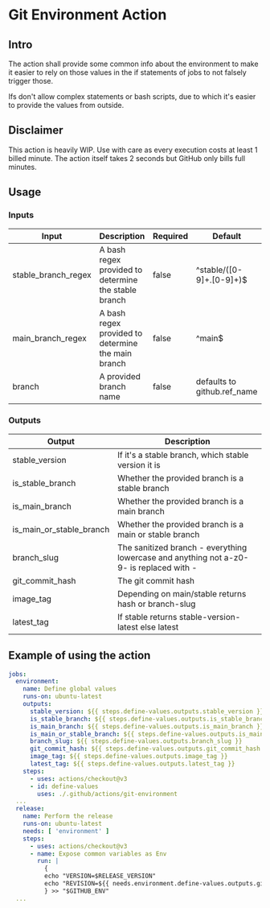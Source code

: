 # Git Environment Action

## Intro

The action shall provide some common info about the environment to make it easier to rely on those
values in the if statements of jobs to not falsely trigger those.

Ifs don't allow complex statements or bash scripts, due to which it's easier to provide the values
from outside.

## Disclaimer

This action is heavily WIP. Use with care as every execution costs at least 1 billed minute. The
action itself takes 2 seconds but GitHub only bills full minutes.

## Usage

### Inputs

|        Input        |                     Description                      | Required |           Default           |
|---------------------|------------------------------------------------------|----------|-----------------------------|
| stable_branch_regex | A bash regex provided to determine the stable branch | false    | ^stable\/([0-9]+\.[0-9]+)$  |
| main_branch_regex   | A bash regex provided to determine the main branch   | false    | ^main$                      |
| branch              | A provided branch name                               | false    | defaults to github.ref_name |

### Outputs

|          Output          |                                       Description                                       |
|--------------------------|-----------------------------------------------------------------------------------------|
| stable_version           | If it's a stable branch, which stable version it is                                     |
| is_stable_branch         | Whether the provided branch is a stable branch                                          |
| is_main_branch           | Whether the provided branch is a main branch                                            |
| is_main_or_stable_branch | Whether the provided branch is a main or stable branch                                  |
| branch_slug              | The sanitized branch - everything lowercase and anything not a-z0-9- is replaced with - |
| git_commit_hash          | The git commit hash                                                                     |
| image_tag                | Depending on main/stable returns hash or branch-slug                                    |
| latest_tag               | If stable returns stable-version-latest else latest                                     |

## Example of using the action

```yaml
jobs:
  environment:
    name: Define global values
    runs-on: ubuntu-latest
    outputs:
      stable_version: ${{ steps.define-values.outputs.stable_version }}
      is_stable_branch: ${{ steps.define-values.outputs.is_stable_branch }}
      is_main_branch: ${{ steps.define-values.outputs.is_main_branch }}
      is_main_or_stable_branch: ${{ steps.define-values.outputs.is_main_or_stable_branch }}
      branch_slug: ${{ steps.define-values.outputs.branch_slug }}
      git_commit_hash: ${{ steps.define-values.outputs.git_commit_hash }}
      image_tag: ${{ steps.define-values.outputs.image_tag }}
      latest_tag: ${{ steps.define-values.outputs.latest_tag }}
    steps:
      - uses: actions/checkout@v3
      - id: define-values
        uses: ./.github/actions/git-environment
  ...
  release:
    name: Perform the release
    runs-on: ubuntu-latest
    needs: [ 'environment' ]
    steps:
      - uses: actions/checkout@v3
      - name: Expose common variables as Env
        run: |
          {
          echo "VERSION=$RELEASE_VERSION"
          echo "REVISION=${{ needs.environment.define-values.outputs.git_commit_hash }}"
          } >> "$GITHUB_ENV"
  ...
```

